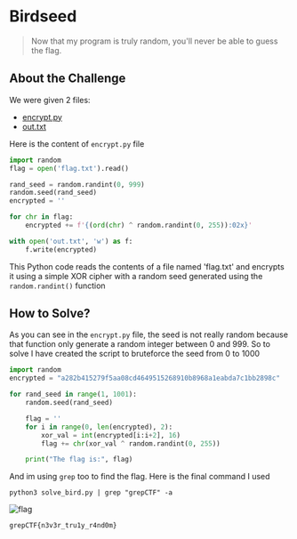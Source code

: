 # Birdseed
> Now that my program is truly random, you'll never be able to guess the flag.

## About the Challenge
We were given 2 files:
* [encrypt.py](encrypt.py)
* [out.txt](out.txt)

Here is the content of `encrypt.py` file
```python
import random
flag = open('flag.txt').read()

rand_seed = random.randint(0, 999)
random.seed(rand_seed)
encrypted = ''

for chr in flag:
    encrypted += f'{(ord(chr) ^ random.randint(0, 255)):02x}'

with open('out.txt', 'w') as f:
    f.write(encrypted)
```

This Python code reads the contents of a file named 'flag.txt' and encrypts it using a simple XOR cipher with a random seed generated using the `random.randint()` function

## How to Solve?
As you can see in the `encrypt.py` file, the seed is not really random because that function only generate a random integer between 0 and 999. So to solve I have created the script to bruteforce the seed from 0 to 1000

```python
import random
encrypted = "a282b415279f5aa08cd4649515268910b8968a1eabda7c1bb2898c"

for rand_seed in range(1, 1001):
    random.seed(rand_seed)

    flag = ''
    for i in range(0, len(encrypted), 2):
        xor_val = int(encrypted[i:i+2], 16)
        flag += chr(xor_val ^ random.randint(0, 255))

    print("The flag is:", flag)
```

And im using `grep` too to find the flag. Here is the final command I used

```shell
python3 solve_bird.py | grep "grepCTF" -a
```

![flag](images/flag.png)

```
grepCTF{n3v3r_tru1y_r4nd0m}
```